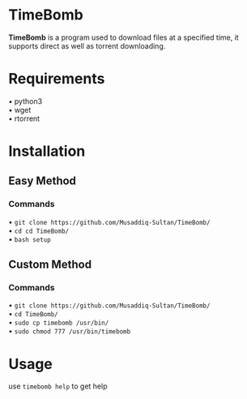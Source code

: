 # TimeBomb
<b>TimeBomb</b> is a program used to download files at a specified time, it supports direct as well as torrent downloading.

<h1>Requirements</h1>
<p>
• python3<br>
• wget<br>
• rtorrent
</p>

<h1>Installation</h1>
<h2>Easy Method</h2>
<h3>Commands</h3>
<p>
• <code>git clone https://github.com/Musaddiq-Sultan/TimeBomb/</code><br>
• <code>cd cd TimeBomb/</code><br>
• <code>bash setup</code>
</p>

<h2>Custom Method</h2>
<h3>Commands</h3>
<p>
• <code>git clone https://github.com/Musaddiq-Sultan/TimeBomb/</code><br>
• <code>cd TimeBomb/</code><br>
• <code>sudo cp timebomb /usr/bin/</code><br>
• <code>sudo chmod 777 /usr/bin/timebomb</code>
</p>

<h1>Usage</h1>
<p>
use <code>timebomb help</code> to get help
</p>
